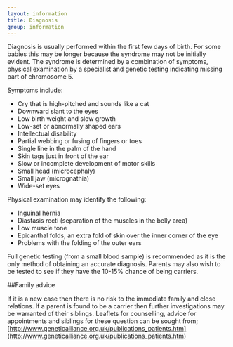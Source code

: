 ```yaml
---
layout: information
title: Diagnosis
group: information
---
```


Diagnosis is usually performed within the first few days of birth. For some babies this may be longer because the syndrome may not be initially evident. The syndrome is determined by a combination of symptoms, physical examination by a specialist and genetic testing indicating missing part of chromosome 5.

Symptoms include:
* Cry that is high-pitched and sounds like a cat
* Downward slant to the eyes
* Low birth weight and slow growth
* Low-set or abnormally shaped ears
* Intellectual disability
* Partial webbing or fusing of fingers or toes
* Single line in the palm of the hand
* Skin tags just in front of the ear
* Slow or incomplete development of motor skills
* Small head (microcephaly)
* Small jaw (micrognathia)
* Wide-set eyes

Physical examination may identify the following:
* Inguinal hernia
* Diastasis recti (separation of the muscles in the belly area)
* Low muscle tone
* Epicanthal folds, an extra fold of skin over the inner corner of the eye
* Problems with the folding of the outer ears

Full genetic testing (from a small blood sample) is recommended as it is the only method of obtaining an accurate diagnosis. Parents may also wish to be tested to see if they have the 10-15% chance of being carriers.

##Family advice

If it is a new case then there is no risk to the immediate family and close relations. If a parent is found to be a carrier then further investigations may be warranted of their siblings. Leaflets for counselling, advice for appointments and siblings for these question can be sought from; [http://www.geneticalliance.org.uk/publications_patients.htm](http://www.geneticalliance.org.uk/publications_patients.htm)